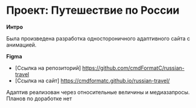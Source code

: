 # Проект: Путешествие по России

**Интро**

Была произведена разработка одностороничного адаптивного сайта с анимацией. 

**Figma**

* [Ссылка на репозиторий]
https://github.com/cmdFormatC/russian-travel
* [Ссылка на сайт]
https://cmdformatc.github.io/russian-travel/

Адаптив реализован через относительные величины и медиазапросы.
Планов по доработке нет




